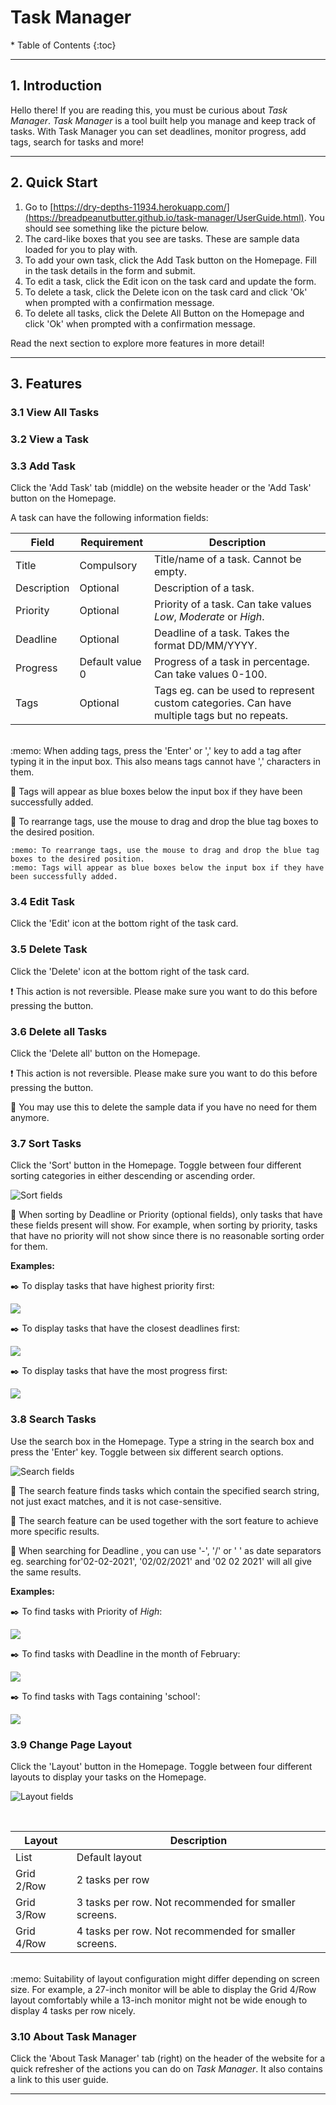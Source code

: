 # Task Manager

<div markdown="block" class="alert alert-secondary">
* Table of Contents
{:toc}
</div>

--------------------------------------------------------------------------------------------------------------------

## **1. Introduction**
Hello there! If you are reading this, you must be curious about *Task Manager*.
*Task Manager* is a tool built help you manage and keep track of tasks. 
With Task Manager you can set deadlines, monitor progress, add tags, search for tasks and more!

--------------------------------------------------------------------------------------------------------------------

## **2. Quick Start**

1. Go to [https://dry-depths-11934.herokuapp.com/](https://breadpeanutbutter.github.io/task-manager/UserGuide.html). You should see something like the picture below.
2. The card-like boxes that you see are tasks. These are sample data loaded for you to play with.
3. To add your own task, click the Add Task button on the Homepage. Fill in the task details in the form and submit.
4. To edit a task, click the Edit icon on the task card and update the form.
5. To delete a task, click the Delete icon on the task card and click 'Ok' when prompted with a confirmation message.
6. To delete all tasks, click the Delete All Button on the Homepage and click 'Ok' when prompted with a confirmation message.

Read the next section to explore more features in more detail!

--------------------------------------------------------------------------------------------------------------------

## **3. Features**

### 3.1 View All Tasks

### 3.2 View a Task

### 3.3 Add Task

Click the 'Add Task' tab (middle) on the website header or the 'Add Task' button on the Homepage.

A task can have the following information fields:

Field       | Requirement      | Description
------------|------------------|-----------------------
Title       | Compulsory       | Title/name of a task. Cannot be empty.
Description | Optional         | Description of a task.
Priority    | Optional         | Priority of a task. Can take values *Low*, *Moderate* or *High*.
Deadline    | Optional         | Deadline of a task. Takes the format DD/MM/YYYY.
Progress    | Default value 0  | Progress of a task in percentage. Can take values 0-100.
Tags        | Optional         | Tags eg. can be used to represent custom categories. Can have multiple tags but no repeats. 

<br/>
    :memo: When adding tags, press the 'Enter' or ',' key to add a tag after typing it in the input box. 
This also means tags cannot have ',' characters in them.

:memo: Tags will appear as blue boxes below the input box if they have been successfully added.

:memo: To rearrange tags, use the mouse to drag and drop the blue tag boxes to the desired position.

    :memo: To rearrange tags, use the mouse to drag and drop the blue tag boxes to the desired position.
    :memo: Tags will appear as blue boxes below the input box if they have been successfully added.

### 3.4 Edit Task

Click the 'Edit' icon at the bottom right of the task card.

### 3.5 Delete Task

Click the 'Delete' icon at the bottom right of the task card.

:exclamation: This action is not reversible. Please make sure you want to do this before pressing the button.

### 3.6 Delete all Tasks

Click the 'Delete all' button on the Homepage.

:exclamation: This action is not reversible. Please make sure you want to do this before pressing the button.

:memo: You may use this to delete the sample data if you have no need for them anymore.

### 3.7 Sort Tasks

Click the 'Sort' button in the Homepage.
Toggle between four different sorting categories in either descending or ascending order.

![Sort fields](images/sort_fields.png)

:memo: When sorting by Deadline or Priority (optional fields), only tasks that have these fields present will show. 
For example, when sorting by priority, tasks that have no priority will not show since there is no reasonable
sorting order for them.

**Examples:**

:black_nib: To display tasks that have highest priority first:

![](images/sort_eg1.png)

:black_nib: To display tasks that have the closest deadlines first:

![](images/sort_eg2.png)

:black_nib: To display tasks that have the most progress first:

![](images/sort_eg3.png)

### 3.8 Search Tasks

Use the search box in the Homepage. Type a string in the search box and press the 'Enter' key.
Toggle between six different search options.

![Search fields](images/search_fields.png)

:memo: The search feature finds tasks which contain the specified search string, not just exact matches, and it is not case-sensitive.

:memo: The search feature can be used together with the sort feature to achieve more specific results.

:memo: When searching for Deadline , you can use '-', '/' or ' ' as date separators
eg. searching for'02-02-2021', '02/02/2021' and '02 02 2021' will all give the same results.

**Examples:**

:black_nib: To find tasks with Priority of *High*:

![](images/search_eg1.png)

:black_nib: To find tasks with Deadline in the month of February:

![](images/search_eg2.png)

:black_nib: To find tasks with Tags containing 'school':

![](images/search_eg3.png)

### 3.9 Change Page Layout

Click the 'Layout' button in the Homepage.
Toggle between four different layouts to display your tasks on the Homepage.

![Layout fields](images/layout_fields.png)

<br/>

Layout       | Description
-------------|------------------------------------
List         | Default layout
Grid 2/Row   | 2 tasks per row
Grid 3/Row   | 3 tasks per row. Not recommended for smaller screens.
Grid 4/Row   | 4 tasks per row. Not recommended for smaller screens.
<br/>
:memo: Suitability of layout configuration might differ depending on screen size. For example,
a 27-inch monitor will be able to display the Grid 4/Row layout comfortably while a 13-inch monitor 
might not be wide enough to display 4 tasks per row nicely. 

### 3.10 About Task Manager

Click the 'About Task Manager' tab (right) on the header of the website for a quick refresher of 
the actions you can do on *Task Manager*. It also contains a link to this user guide.


--------------------------------------------------------------------------------------------------------------------